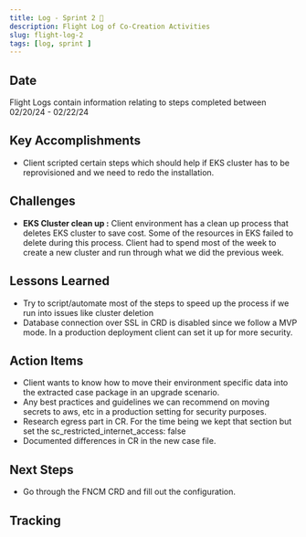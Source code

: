 ```yaml
---
title: Log - Sprint 2 🛫
description: Flight Log of Co-Creation Activities
slug: flight-log-2
tags: [log, sprint ]
---
```


## Date
Flight Logs contain information relating to steps completed between 02/20/24 - 02/22/24

## Key Accomplishments
- Client scripted certain steps which should help if EKS cluster has to be reprovisioned and we need to redo the installation. 

## Challenges
- **EKS Cluster clean up :** Client environment has a clean up process that deletes EKS cluster to save cost. Some of the resources in EKS failed to delete during this process. Client had to spend most of the week to create a new cluster and run through what we did the previous week.  

## Lessons Learned
- Try to script/automate most of the steps to speed up the process if we run into issues like cluster deletion 
- Database connection over SSL in CRD is disabled since we follow a MVP mode. In a production deployment client can set it up for more security. 

## Action Items
- Client wants to know how to move their environment specific data into the extracted case package in an upgrade scenario. 
- Any best practices and guidelines we can recommend on moving secrets to aws, etc in a production setting for security purposes. 
- Research egress part in CR. For the time being we kept that section but set the sc_restricted_internet_access: false 
- Documented differences in CR in the new case file. 

## Next Steps
- Go through the FNCM CRD and fill out the configuration.

## Tracking

  